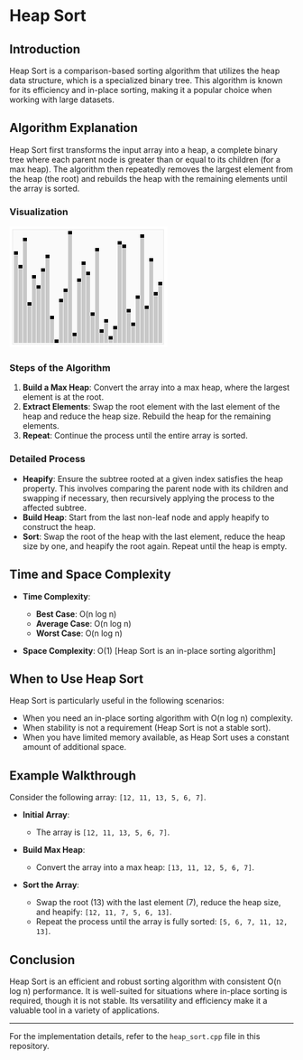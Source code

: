 # Heap Sort

## Introduction

Heap Sort is a comparison-based sorting algorithm that utilizes the heap data structure, which is a specialized binary tree. This algorithm is known for its efficiency and in-place sorting, making it a popular choice when working with large datasets.

## Algorithm Explanation

Heap Sort first transforms the input array into a heap, a complete binary tree where each parent node is greater than or equal to its children (for a max heap). The algorithm then repeatedly removes the largest element from the heap (the root) and rebuilds the heap with the remaining elements until the array is sorted.

### Visualization

![Heap Sort Animation](/images/heap_sort.gif)

### Steps of the Algorithm

1. **Build a Max Heap**: Convert the array into a max heap, where the largest element is at the root.
2. **Extract Elements**: Swap the root element with the last element of the heap and reduce the heap size. Rebuild the heap for the remaining elements.
3. **Repeat**: Continue the process until the entire array is sorted.

### Detailed Process

- **Heapify**: Ensure the subtree rooted at a given index satisfies the heap property. This involves comparing the parent node with its children and swapping if necessary, then recursively applying the process to the affected subtree.
- **Build Heap**: Start from the last non-leaf node and apply heapify to construct the heap.
- **Sort**: Swap the root of the heap with the last element, reduce the heap size by one, and heapify the root again. Repeat until the heap is empty.

## Time and Space Complexity

- **Time Complexity**:

  - **Best Case**: O(n log n)
  - **Average Case**: O(n log n)
  - **Worst Case**: O(n log n)

- **Space Complexity**: O(1) [Heap Sort is an in-place sorting algorithm]

## When to Use Heap Sort

Heap Sort is particularly useful in the following scenarios:

- When you need an in-place sorting algorithm with O(n log n) complexity.
- When stability is not a requirement (Heap Sort is not a stable sort).
- When you have limited memory available, as Heap Sort uses a constant amount of additional space.

## Example Walkthrough

Consider the following array: `[12, 11, 13, 5, 6, 7]`.

- **Initial Array**:

  - The array is `[12, 11, 13, 5, 6, 7]`.

- **Build Max Heap**:

  - Convert the array into a max heap: `[13, 11, 12, 5, 6, 7]`.

- **Sort the Array**:
  - Swap the root (13) with the last element (7), reduce the heap size, and heapify: `[12, 11, 7, 5, 6, 13]`.
  - Repeat the process until the array is fully sorted: `[5, 6, 7, 11, 12, 13]`.

## Conclusion

Heap Sort is an efficient and robust sorting algorithm with consistent O(n log n) performance. It is well-suited for situations where in-place sorting is required, though it is not stable. Its versatility and efficiency make it a valuable tool in a variety of applications.

---

For the implementation details, refer to the `heap_sort.cpp` file in this repository.
